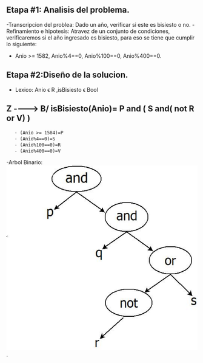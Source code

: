 ## Etapa #1: Analisis del problema.
-Transcripcion del problea: Dado un año, verificar si este es bisiesto o no.
-Refinamiento e hipotesis: Atravez de un conjunto de condiciones, verificaremos si el año ingresado es bisiesto, para eso se tiene que cumplir lo siguiente:
   - Anio >= 1582, Anio%4==0, Anio%100==0, Anio%400==0.
   
## Etapa #2:Diseño de la solucion.
  - Lexico: Anio ϵ R ,isBisiesto  ϵ Bool
  ##   Z  ----> B/ isBisiesto(Anio)= P and ( S and( not R or V) )
       - (Anio >= 1584)=P
       - (Anio%4==0)=S
       - (Anio%100==0)=R
       - (Anio%400==0)=V
  -Arbol Binario: ![](https://github.com/mlopex8/AED/blob/master/%2304-isBisiesto/ArbolBinario.jpg).
